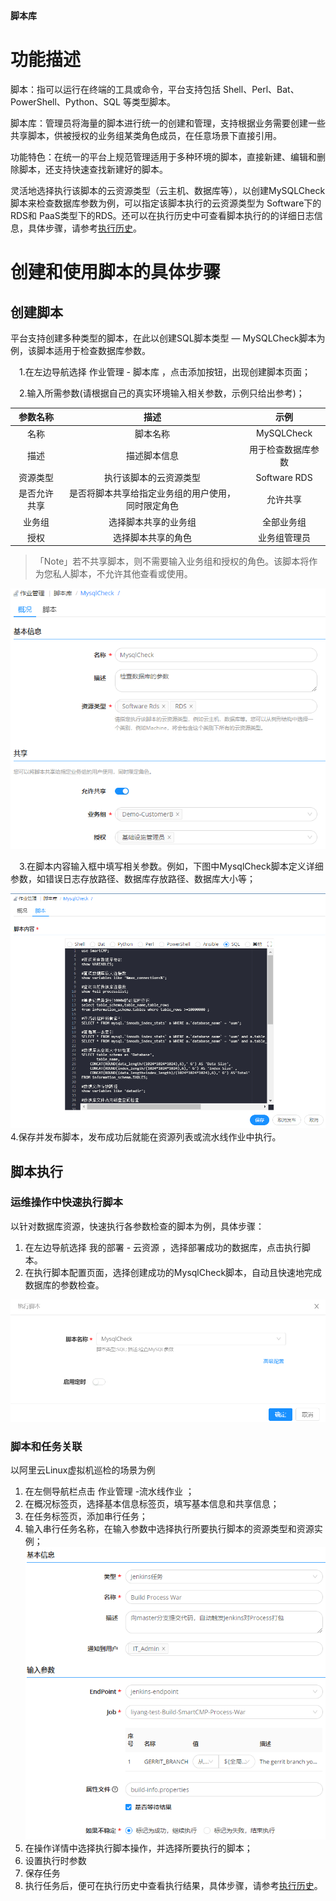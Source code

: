 
**脚本库**

# 功能描述

脚本：指可以运行在终端的工具或命令，平台支持包括 Shell、Perl、Bat、PowerShell、Python、SQL 等类型脚本。

脚本库：管理员将海量的脚本进行统一的创建和管理，支持根据业务需要创建一些共享脚本，供被授权的业务组某类角色成员，在任意场景下直接引用。

功能特色：在统一的平台上规范管理适用于多种环境的脚本，直接新建、编辑和删除脚本，还支持快速查找新建好的脚本。

灵活地选择执行该脚本的云资源类型（云主机、数据库等），以创建MySQLCheck脚本来检查数据库参数为例，可以指定该脚本执行的云资源类型为 Software下的 RDS和 PaaS类型下的RDS。还可以在执行历史中可查看脚本执行的的详细日志信息，具体步骤，请参考[执行历史](http://CMP-PUBLIC-IP/help/AdminDoc/11作业管理/执行历史.html)。


# 创建和使用脚本的具体步骤
## 创建脚本
平台支持创建多种类型的脚本，在此以创建SQL脚本类型 — MySQLCheck脚本为例，该脚本适用于检查数据库参数。

　1.在左边导航选择 作业管理 - 脚本库 ，点击添加按钮，出现创建脚本页面；

　2.输入所需参数(请根据自己的真实环境输入相关参数，示例只给出参考)；

|参数名称 |描述 |示例|
|:------:|:------:|:-----:|
|名称|脚本名称|MySQLCheck|
|描述|描述脚本信息|用于检查数据库参数|
|资源类型| 执行该脚本的云资源类型 |Software RDS |                        
|是否允许共享|是否将脚本共享给指定业务组的用户使用，同时限定角色 |允许共享|
|业务组|选择脚本共享的业务组|全部业务组|
|授权|选择脚本共享的角色|业务组管理员|
 >「Note」若不共享脚本，则不需要输入业务组和授权的角色。该脚本将作为您私人脚本，不允许其他查看或使用。

 ![创建脚本](../../picture/Admin/创建脚本.png)

　3.在脚本内容输入框中填写相关参数。例如，下图中MysqlCheck脚本定义详细参数，如错误日志存放路径、数据库存放路径、数据库大小等；

 ![脚本内容](../../picture/Admin/脚本内容.png)
　4.保存并发布脚本，发布成功后就能在资源列表或流水线作业中执行。

## 脚本执行

### 运维操作中快速执行脚本

以针对数据库资源，快速执行各参数检查的脚本为例，具体步骤：
1. 在左边导航选择 我的部署 - 云资源 ，选择部署成功的数据库，点击执行脚本。
2. 在执行脚本配置页面，选择创建成功的MysqlCheck脚本，自动且快速地完成数据库的参数检查。

![执行脚本](../../picture/Admin/执行脚本.png)   

### 脚本和任务关联

以阿里云Linux虚拟机巡检的场景为例
1. 在左侧导航栏点击 作业管理 -流水线作业 ；
2. 在概况标签页，选择基本信息标签页，填写基本信息和共享信息；
3. 在任务标签页，添加串行任务；
4. 输入串行任务名称，在输入参数中选择执行所要执行脚本的资源类型和资源实例；
  ![Jenkins入口与任务关联](../../picture/Admin/Jenkins入口与任务关联.png)
5. 在操作详情中选择执行脚本操作，并选择所要执行的脚本；
6. 设置执行时参数
7. 保存任务
8. 执行任务后，便可在执行历史中查看执行结果，具体步骤，请参考[执行历史](http://CMP-PUBLIC-IP/help/AdminDoc/11作业管理/执行历史.html)。

